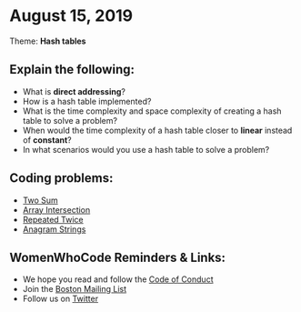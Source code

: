 # August 15, 2019
Theme: **Hash tables**

## Explain the following:
- What is **direct addressing**?
- How is a hash table implemented?
- What is the time complexity and space complexity of creating a hash table to solve a problem?
- When would the time complexity of a hash table closer to **linear** instead of **constant**?
- In what scenarios would you use a hash table to solve a problem?

## Coding problems:
- [Two Sum](https://github.com/WomenWhoCodeBoston/algorithms/blob/master/challenges/TwoSum/TwoSum.md)
- [Array Intersection](https://github.com/WomenWhoCodeBoston/algorithms/blob/master/challenges/ArrayIntersection/ArrayIntersection.md)
- [Repeated Twice](https://github.com/WomenWhoCodeBoston/algorithms/blob/master/challenges/RepeatedTwice/RepeatedTwice.md)
- [Anagram Strings](https://github.com/WomenWhoCodeBoston/algorithms/blob/master/challenges/AnagramStrings/AnagramStrings.md)


## WomenWhoCode Reminders & Links:
* We hope you read and follow the [Code of Conduct](https://www.womenwhocode.com/codeofconduct)
* Join the [Boston Mailing List](https://mailchi.mp/0405d78baf97/wwcodeboston)
* Follow us on [Twitter](https://twitter.com/wwcbos)
